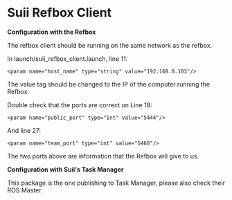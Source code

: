 # Suii Refbox Client

**Configuration with the Refbox**

The refbox client should be running on the same network as the refbox.

In launch/suii_refbox_client.launch, line 11:

```<param name="host_name" type="string" value="192.168.0.103"/>```

The value tag should be changed to the IP of the computer running the Refbox. 

Double check that the ports are correct on Line 18:

```<param name="public_port" type="int" value="5444"/>```

And line 27:

```<param name="team_port" type="int" value="5468"/>```

The two ports above are information that the Refbox will give to us.

**Configuration with Suii's Task Manager**

This package is the one publishing to Task Manager, please also check their ROS Master.
